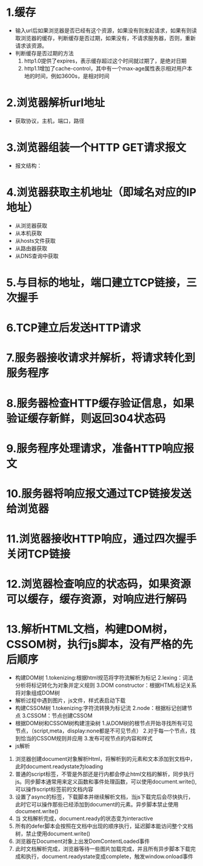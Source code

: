 # 1.缓存
- 输入url后如果浏览器是否已经有这个资源，如果没有则发起请求，如果有则读取浏览器的缓存，判断缓存是否过期，如果没有，不请求服务器，否则，重新请求该资源。
- 判断缓存是否过期的方法
    1. http1.0提供了expires，表示缓存超过这个时间就过期了，是绝对日期
    2. http1.1增加了cache-control，其中有一个max-age属性表示相对用户本地的时间，例如3600s，是相对时间

# 2.浏览器解析url地址
- 获取协议，主机，端口，路径
# 3.浏览器组装一个HTTP GET请求报文
- 报文结构：
# 4.浏览器获取主机地址（即域名对应的IP地址）
- 从浏览器获取
- 从本机获取
- 从hosts文件获取
- 从路由器获取
- 从DNS查询中获取
# 5.与目标的地址，端口建立TCP链接，三次握手
# 6.TCP建立后发送HTTP请求
# 7.服务器接收请求并解析，将请求转化到服务程序
# 8.服务器检查HTTP缓存验证信息，如果验证缓存新鲜，则返回304状态码
# 9.服务程序处理请求，准备HTTP响应报文
# 10.服务器将响应报文通过TCP链接发送给浏览器
# 11.浏览器接收HTTP响应，通过四次握手关闭TCP链接
# 12.浏览器检查响应的状态码，如果资源可以缓存，缓存资源，对响应进行解码
# 13.解析HTML文档，构建DOM树，CSSOM树，执行js脚本，没有严格的先后顺序
- 构建DOM树
1.tokenizing:根据html规范将字符流解析为标记
2.lexing：词法分析将标记转化为对象并定义规则
3.DOM constructor：根据HTML标记关系将对象组成DOM树
- 解析过程中遇到图片，js文件，样式表启动下载
- 构建CSSOM树
1.tokenizing:字符流转换为标记流
2.node：根据标记创建节点
3.CSSOM：节点创建CSSOM
- 根据DOM树和CSSOM树构建渲染树
1.从DOM树的根节点开始寻找所有可见节点，（script,meta，display:none都是不可见节点）
2.对于每一个节点，找到恰当的CSSOM规则并应用
3.发布可视节点的内容和样式
- js解析
1. 浏览器创建document对象解析Html，将解析到的元素和文本添加到文档中，此时document.readystate为loading    
2. 普通的script标签，不管是外部还是行内都会停止html文档的解析，同步执行js。同步脚本通常用来定义函数和事件处理函数，可以使用document.write(),可以操作script标签前的文档内容
3. 设置了async的标签，下载脚本并继续解析文档，当js下载完后会尽快执行，此时它可以操作那些已经添加到document的元素。异步脚本禁止使用document.write()
4. 当 文档解析完成，document.ready的状态变为interactive
5. 所有的defer脚本会按照在文档中出现的顺序执行，延迟脚本能访问整个文档树，禁止使用document.write()
6. 浏览器在Document对象上出发DomContentLoaded事件
7. 此时文档解析完成，浏览器等待一些图片加载完成，并且所有异步脚本下载完成和执行，document.readystate变成complete，触发window.onload事件

